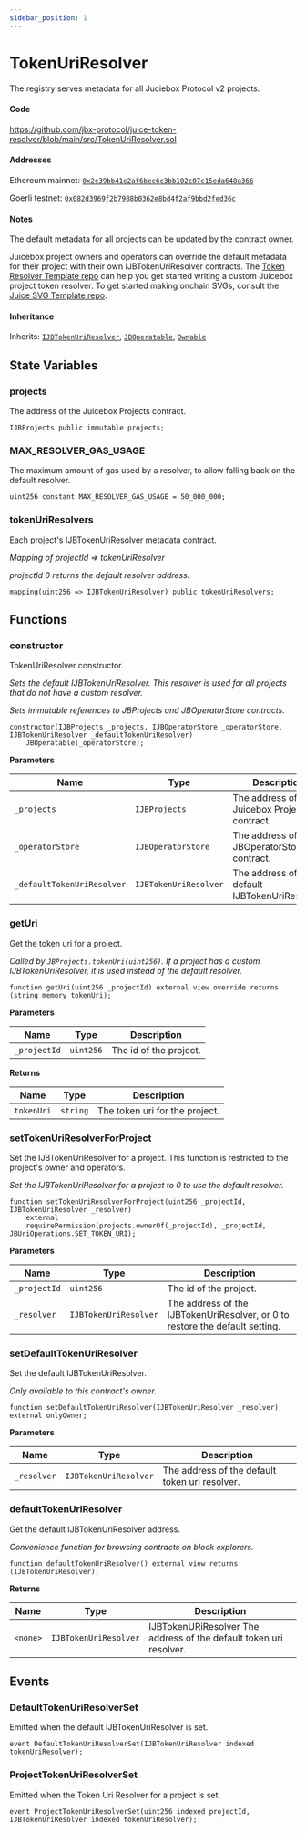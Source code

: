 ```yaml
---
sidebar_position: 1
---
```


# TokenUriResolver

The registry serves metadata for all Juciebox Protocol v2 projects.

#### Code
https://github.com/jbx-protocol/juice-token-resolver/blob/main/src/TokenUriResolver.sol

#### Addresses

Ethereum mainnet: [`0x2c39bb41e2af6bec6c3bb102c07c15eda648a366`](https://etherscan.io/address/0x2c39bb41e2af6bec6c3bb102c07c15eda648a366)

Goerli testnet: [`0x082d3969f2b7988b0362e8bd4f2af9bbd2fed36c`](https://goerli.etherscan.io/address/0x082d3969f2b7988b0362e8bd4f2af9bbd2fed36c)

#### Notes

The default metadata for all projects can be updated by the contract owner.

Juicebox project owners and operators can override the default metadata for their project with their own IJBTokenUriResolver contracts. The [Token Resolver Template repo](https://github.com/nnnnicholas/juice-token-resolver-template) can help you get started writing a custom Juicebox project token resolver. To get started making onchain SVGs, consult the [Juice SVG Template repo](https://github.com/nnnnicholas/juice-svg-template).


#### Inheritance
Inherits: [`IJBTokenUriResolver`](/v4/deprecated/v3/api/interfaces/ijbtokenuriresolver/), [`JBOperatable`](/v4/deprecated/v3/api/contracts/or-abstract/jboperatable/), [`Ownable`](https://docs.openzeppelin.com/contracts/4.x/api/access#Ownable)

## State Variables

### projects

The address of the Juicebox Projects contract.

```solidity
IJBProjects public immutable projects;
```

### MAX_RESOLVER_GAS_USAGE

The maximum amount of gas used by a resolver, to allow falling back on the default resolver.

```solidity
uint256 constant MAX_RESOLVER_GAS_USAGE = 50_000_000;
```

### tokenUriResolvers

Each project's IJBTokenUriResolver metadata contract.

*Mapping of projectId => tokenUriResolver*

*projectId 0 returns the default resolver address.*

```solidity
mapping(uint256 => IJBTokenUriResolver) public tokenUriResolvers;
```

## Functions

### constructor

TokenUriResolver constructor.

*Sets the default IJBTokenUriResolver. This resolver is used for all projects that do not have a custom resolver.*

*Sets immutable references to JBProjects and JBOperatorStore contracts.*

```solidity
constructor(IJBProjects _projects, IJBOperatorStore _operatorStore, IJBTokenUriResolver _defaultTokenUriResolver)
    JBOperatable(_operatorStore);
```

**Parameters**

|Name|Type|Description|
|----|----|-----------|
|`_projects`|`IJBProjects`|The address of the Juicebox Projects contract.|
|`_operatorStore`|`IJBOperatorStore`|The address of the JBOperatorStore contract.|
|`_defaultTokenUriResolver`|`IJBTokenUriResolver`|The address of the default IJBTokenUriResolver.|

### getUri

Get the token uri for a project.

*Called by `JBProjects.tokenUri(uint256)`. If a project has a custom IJBTokenUriResolver, it is used instead of the default resolver.*

```solidity
function getUri(uint256 _projectId) external view override returns (string memory tokenUri);
```

**Parameters**

|Name|Type|Description|
|----|----|-----------|
|`_projectId`|`uint256`|The id of the project.|

**Returns**

|Name|Type|Description|
|----|----|-----------|
|`tokenUri`|`string`|The token uri for the project.|

### setTokenUriResolverForProject

Set the IJBTokenUriResolver for a project. This function is restricted to the project's owner and operators.

*Set the IJBTokenUriResolver for a project to 0 to use the default resolver.*

```solidity
function setTokenUriResolverForProject(uint256 _projectId, IJBTokenUriResolver _resolver)
    external
    requirePermission(projects.ownerOf(_projectId), _projectId, JBUriOperations.SET_TOKEN_URI);
```

**Parameters**

|Name|Type|Description|
|----|----|-----------|
|`_projectId`|`uint256`|The id of the project.|
|`_resolver`|`IJBTokenUriResolver`|The address of the IJBTokenUriResolver, or 0 to restore the default setting.|

### setDefaultTokenUriResolver

Set the default IJBTokenUriResolver.

*Only available to this contract's owner.*

```solidity
function setDefaultTokenUriResolver(IJBTokenUriResolver _resolver) external onlyOwner;
```

**Parameters**

|Name|Type|Description|
|----|----|-----------|
|`_resolver`|`IJBTokenUriResolver`|The address of the default token uri resolver.|

### defaultTokenUriResolver

Get the default IJBTokenUriResolver address.

*Convenience function for browsing contracts on block explorers.*

```solidity
function defaultTokenUriResolver() external view returns (IJBTokenUriResolver);
```

**Returns**

|Name|Type|Description|
|----|----|-----------|
|`<none>`|`IJBTokenUriResolver`|IJBTokenURiResolver The address of the default token uri resolver.|

## Events

### DefaultTokenUriResolverSet

Emitted when the default IJBTokenUriResolver is set.

```solidity
event DefaultTokenUriResolverSet(IJBTokenUriResolver indexed tokenUriResolver);
```

### ProjectTokenUriResolverSet

Emitted when the Token Uri Resolver for a project is set.

```solidity
event ProjectTokenUriResolverSet(uint256 indexed projectId, IJBTokenUriResolver indexed tokenUriResolver);
```
